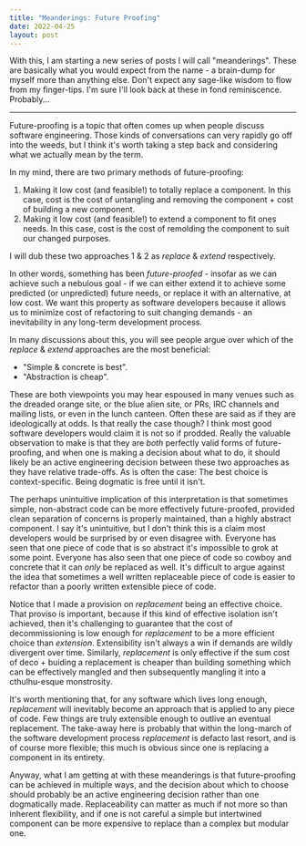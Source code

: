 ```yaml
---
title: "Meanderings: Future Proofing"
date: 2022-04-25
layout: post
---
```


With this, I am starting a new series of posts I will call "meanderings". These
are basically what you would expect from the name - a brain-dump for myself more
than anything else. Don't expect any sage-like wisdom to flow from my
finger-tips. I'm sure I'll look back at these in fond reminiscence. Probably...

---

Future-proofing is a topic that often comes up when people discuss software
engineering. Those kinds of conversations can very rapidly go off into the
weeds, but I think it's worth taking a step back and considering what we
actually mean by the term.

In my mind, there are two primary methods of future-proofing:

1. Making it low cost (and feasible!) to totally replace a component. In this
   case, cost is the cost of untangling and removing the component + cost of
   building a new component.
2. Making it low cost (and feasible!) to extend a component to fit ones needs.
   In this case, cost is the cost of remolding the component to suit our
   changed purposes.

I will dub these two approaches 1 & 2 as _replace_ & _extend_ respectively.

In other words, something has been _future-proofed_ - insofar as we can achieve
such a nebulous goal - if we can either extend it to achieve some predicted (or
unpredicted) future needs, or replace it with an alternative, at low cost. We
want this property as software developers because it allows us to minimize cost
of refactoring to suit changing demands - an inevitability in any long-term
development process.

In many discussions about this, you will see people argue over which of the
_replace_ & _extend_ approaches are the most beneficial:
 * "Simple & concrete is best".
 * "Abstraction is cheap".

These are both viewpoints you may hear espoused in many venues such as the
dreaded orange site, or the blue alien site, or PRs, IRC channels and mailing
lists, or even in the lunch canteen. Often these are said as if they are
ideologically at odds. Is that really the case though? I think most good
software developers would claim it is not so if prodded. Really the valuable
observation to make is that they are _both_ perfectly valid forms of
future-proofing, and when one is making a decision about what to do, it should
likely be an active engineering decision between these two approaches as they
have relative trade-offs. As is often the case: The best choice is
context-specific. Being dogmatic is free until it isn't.

The perhaps unintuitive implication of this interpretation is that sometimes
simple, non-abstract code can be more effectively future-proofed, provided clean
separation of concerns is properly maintained, than a highly abstract component.
I say it's unintuitive, but I don't think this is a claim most developers would
be surprised by or even disagree with. Everyone has seen that one piece of code
that is so abstract it's impossible to grok at some point. Everyone has also
seen that one piece of code so cowboy and concrete that it can *only* be
replaced as well. It's difficult to argue against the idea that sometimes a well
written replaceable piece of code is easier to refactor than a poorly written
extensible piece of code.

Notice that I made a provision on _replacement_ being an effective choice. That
proviso is important, because if this kind of effective isolation isn't
achieved, then it's challenging to guarantee that the cost of decommissioning is
low enough for _replacement_ to be a more efficient choice than _extension_.
Extensibility isn't always a win if demands are wildly divergent over time.
Similarly, _replacement_ is only effective if the sum cost of deco + buiding a
replacement is cheaper than building something which can be effectively mangled
and then subsequently mangling it into a cthulhu-esque monstrosity.

It's worth mentioning that, for any software which lives long enough,
_replacement_ will inevitably become an approach that is applied to any piece of
code. Few things are truly extensible enough to outlive an eventual replacement.
The take-away here is probably that within the long-march of the software
development process _replacement_ is defacto last resort, and is of course more
flexible; this much is obvious since one is replacing a component in its
entirety.

Anyway, what I am getting at with these meanderings is that future-proofing can
be achieved in multiple ways, and the decision about which to choose should
probably be an active engineering decision rather than one dogmatically made.
Replaceability can matter as much if not more so than inherent flexibility, and
if one is not careful a simple but intertwined component can be more expensive
to replace than a complex but modular one.
